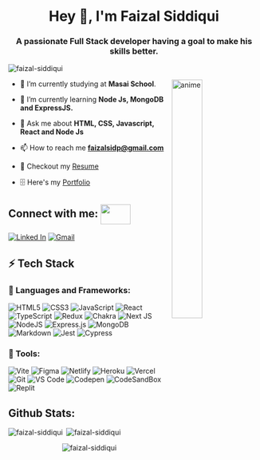 <h1 align="center">Hey 👋, I'm Faizal Siddiqui</h1>
<h3 align="center">A passionate Full Stack developer having a goal to make his skills better.</h3>

<div>
    <div>
      <p align="left">
        <img src="https://komarev.com/ghpvc/?username=faizal-siddiqui&label=Profile%20views&color=0e75b6&style=flat" alt="faizal-siddiqui" />
      </p>
    </div>
    <div>
       <p>
        <img align="right" alt="anime" src="https://raw.githubusercontent.com/hasibul-hasan-shuvo/hasibul-hasan-shuvo/main/images/coding-boy.gif" width="35%" />
       </p>
    </div>
</div>

- 🔭 I’m currently studying at **Masai School**.

- 🌱 I’m currently learning **Node Js, MongoDB and ExpressJS.**

- 💬 Ask me about **HTML, CSS, Javascript, React and Node Js**

- 📫 How to reach me **faizalsidp@gmail.com**

- 📃 Checkout my <a href="https://drive.google.com/file/d/1sxm7xUJK1GSk50jkHoUtq5GSLF3qk70V/view?usp=sharing">Resume<a/>
- 🗄 Here's my <a href="https://faizal-siddiqui.github.io/">Portfolio<a/>

## Connect with me: <img src='https://raw.githubusercontent.com/rahulbanerjee26/githubProfileReadmeGenerator/main/gifs/handShake.gif' width="60px" height="40px" align="center"/>

[![Linked In](https://img.shields.io/badge/LinkedIn-0077B5?style=for-the-badge&logo=linkedin&logoColor=white)](https://www.linkedin.com/in/faizal-siddiqui)
[![Gmail](https://img.shields.io/badge/Gmail-D14836?style=for-the-badge&logo=gmail&logoColor=white)](mailto:faizalsidp@gmail.com)

## ⚡ Tech Stack    

### 🚀 Languages and Frameworks:

![HTML5](https://img.shields.io/badge/html5-%23E34F26.svg?style=for-the-badge&logo=html5&logoColor=white)
![CSS3](https://img.shields.io/badge/css3-%231572B6.svg?style=for-the-badge&logo=css3&logoColor=white)
![JavaScript](https://img.shields.io/badge/javascript-%23323330.svg?style=for-the-badge&logo=javascript&logoColor=%23F7DF1E)
![React](https://img.shields.io/badge/react-%2320232a.svg?style=for-the-badge&logo=react&logoColor=%2361DAFB)
![TypeScript](https://img.shields.io/badge/typescript-%23007ACC.svg?style=for-the-badge&logo=typescript&logoColor=white)
![Redux](https://img.shields.io/badge/redux-%23593d88.svg?style=for-the-badge&logo=redux&logoColor=white)
![Chakra](https://img.shields.io/badge/chakra-%234ED1C5.svg?style=for-the-badge&logo=chakraui&logoColor=white)
![Next JS](https://img.shields.io/badge/Next-black?style=for-the-badge&logo=next.js&logoColor=white)
![NodeJS](https://img.shields.io/badge/node.js-6DA55F?style=for-the-badge&logo=node.js&logoColor=white)
![Express.js](https://img.shields.io/badge/express.js-%23404d59.svg?style=for-the-badge&logo=express&logoColor=%2361DAFB)
![MongoDB](https://img.shields.io/badge/MongoDB-%234ea94b.svg?style=for-the-badge&logo=mongodb&logoColor=white)
![Markdown](https://img.shields.io/badge/Markdown-000000?style=for-the-badge&logo=markdown&logoColor=white)
![Jest](https://img.shields.io/badge/Jest-C21325?style=for-the-badge&logo=jest&logoColor=white)
![Cypress](https://img.shields.io/badge/Cypress-17202C?style=for-the-badge&logo=cypress&logoColor=white)

### 🧩 Tools:

![Vite](https://img.shields.io/badge/Vite-B73BFE?style=for-the-badge&logo=vite&logoColor=FFD62E)
![Figma](https://img.shields.io/badge/Figma-F24E1E?style=for-the-badge&logo=figma&logoColor=white)
![Netlify](https://img.shields.io/badge/netlify-%23000000.svg?style=for-the-badge&logo=netlify&logoColor=#00C7B7)
![Heroku](https://img.shields.io/badge/heroku-%23430098.svg?style=for-the-badge&logo=heroku&logoColor=white)
![Vercel](https://img.shields.io/badge/vercel-%23000000.svg?style=for-the-badge&logo=vercel&logoColor=white)
![Git](https://img.shields.io/badge/GIT-E44C30?style=for-the-badge&logo=git&logoColor=white)
![VS Code](https://img.shields.io/badge/VSCode-0078D4?style=for-the-badge&logo=visual%20studio%20code&logoColor=white)
![Codepen](https://img.shields.io/badge/Codepen-000000?style=for-the-badge&logo=codepen&logoColor=white)
![CodeSandBox](https://img.shields.io/badge/Codesandbox-000000?style=for-the-badge&logo=CodeSandbox&logoColor=white)
![Replit](https://img.shields.io/badge/replit-667881?style=for-the-badge&logo=replit&logoColor=#f26201)

## Github Stats:

<p align="center">
  <p style="display: flex;">
    <img align="left" src="https://github-readme-stats.vercel.app/api?username=faizal-siddiqui&theme=dark&show_icons=true&hide_border=true" alt="faizal-siddiqui" />
    &nbsp;
    <img align="center" src="https://github-readme-stats.vercel.app/api/top-langs/?username=faizal-siddiqui&layout=compact&theme=dark&hide_border=true" alt="faizal-siddiqui" />
  </p>
  <p align="center">
    <img align="center" src="https://github-readme-streak-stats.herokuapp.com/?user=faizal-siddiqui&hide_border=true&theme=dark" alt="faizal-siddiqui" />
  </p>
</p>

